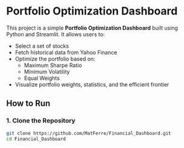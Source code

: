 # Portfolio Optimization Dashboard

This project is a simple **Portfolio Optimization Dashboard** built using Python and Streamlit. It allows users to:

- Select a set of stocks
- Fetch historical data from Yahoo Finance
- Optimize the portfolio based on:
  - Maximum Sharpe Ratio
  - Minimum Volatility
  - Equal Weights
- Visualize portfolio weights, statistics, and the efficient frontier

## How to Run

### 1. Clone the Repository
```bash
git clone https://github.com/MatFerre/Financial_Dashboard.git
cd Financial_Dashboard
